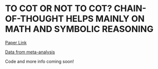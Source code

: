 # TO COT OR NOT TO COT? CHAIN-OF-THOUGHT HELPS MAINLY ON MATH AND SYMBOLIC REASONING

[Paper Link](https://arxiv.org/abs/2409.12183)

[Data from meta-analysis](https://docs.google.com/spreadsheets/d/1zCxzKUg9BrbNfqJY1BEmNgCN0d38jaF8ads4Dyt5nbE/edit?usp=sharing)

Code and more info coming soon!
